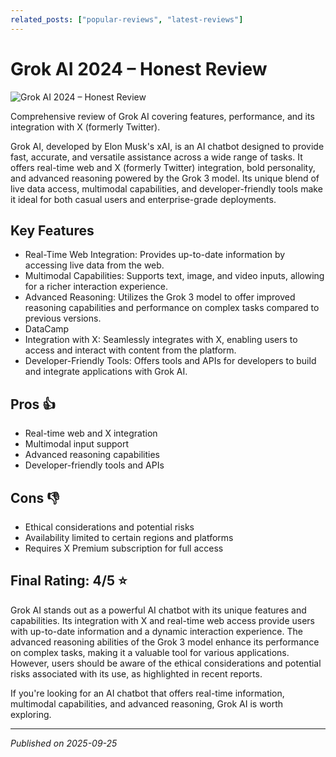 ```yaml
---
related_posts: ["popular-reviews", "latest-reviews"]
---
```


# Grok AI 2024 – Honest Review

![Grok AI 2024 – Honest Review](https://learnprompting.org/blog/grok-interface-research.png)

 Comprehensive review of Grok AI covering features, performance, and its integration with X (formerly Twitter).

Grok AI, developed by Elon Musk's xAI, is an AI chatbot designed to provide fast, accurate, and versatile assistance across a wide range of tasks. It offers real-time web and X (formerly Twitter) integration, bold personality, and advanced reasoning powered by the Grok 3 model. Its unique blend of live data access, multimodal capabilities, and developer-friendly tools make it ideal for both casual users and enterprise-grade deployments.


## Key Features

- Real-Time Web Integration: Provides up-to-date information by accessing live data from the web.
- Multimodal Capabilities: Supports text, image, and video inputs, allowing for a richer interaction experience.
- Advanced Reasoning: Utilizes the Grok 3 model to offer improved reasoning capabilities and performance on complex tasks compared to previous versions.
- DataCamp
- Integration with X: Seamlessly integrates with X, enabling users to access and interact with content from the platform.
- Developer-Friendly Tools: Offers tools and APIs for developers to build and integrate applications with Grok AI.



## Pros 👍

- Real-time web and X integration
- Multimodal input support
- Advanced reasoning capabilities
- Developer-friendly tools and APIs



## Cons 👎

- Ethical considerations and potential risks
- Availability limited to certain regions and platforms
- Requires X Premium subscription for full access


## Final Rating: 4/5 ⭐

Grok AI stands out as a powerful AI chatbot with its unique features and capabilities. Its integration with X and real-time web access provide users with up-to-date information and a dynamic interaction experience. The advanced reasoning abilities of the Grok 3 model enhance its performance on complex tasks, making it a valuable tool for various applications. However, users should be aware of the ethical considerations and potential risks associated with its use, as highlighted in recent reports. 

If you're looking for an AI chatbot that offers real-time information, multimodal capabilities, and advanced reasoning, Grok AI is worth exploring.



---

*Published on 2025-09-25*